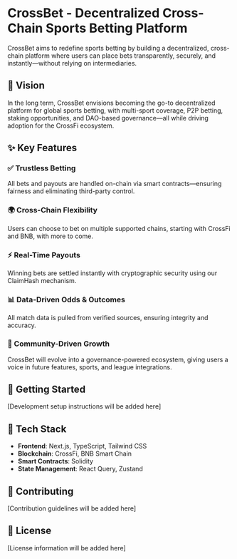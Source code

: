 # CrossBet - Decentralized Cross-Chain Sports Betting Platform

CrossBet aims to redefine sports betting by building a decentralized, cross-chain platform where users can place bets transparently, securely, and instantly—without relying on intermediaries.

## 🎯 Vision

In the long term, CrossBet envisions becoming the go-to decentralized platform for global sports betting, with multi-sport coverage, P2P betting, staking opportunities, and DAO-based governance—all while driving adoption for the CrossFi ecosystem.

## ✨ Key Features

### ✅ Trustless Betting
All bets and payouts are handled on-chain via smart contracts—ensuring fairness and eliminating third-party control.

### 🌍 Cross-Chain Flexibility
Users can choose to bet on multiple supported chains, starting with CrossFi and BNB, with more to come.

### ⚡ Real-Time Payouts
Winning bets are settled instantly with cryptographic security using our ClaimHash mechanism.

### 📊 Data-Driven Odds & Outcomes
All match data is pulled from verified sources, ensuring integrity and accuracy.

### 👥 Community-Driven Growth
CrossBet will evolve into a governance-powered ecosystem, giving users a voice in future features, sports, and league integrations.

## 🚀 Getting Started

[Development setup instructions will be added here]

## 📱 Tech Stack

- **Frontend**: Next.js, TypeScript, Tailwind CSS
- **Blockchain**: CrossFi, BNB Smart Chain
- **Smart Contracts**: Solidity
- **State Management**: React Query, Zustand

## 🤝 Contributing

[Contribution guidelines will be added here]

## 📄 License

[License information will be added here]
